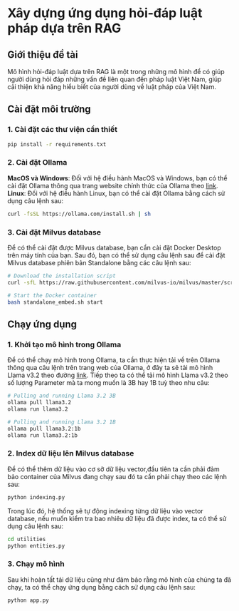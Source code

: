 # Xây dựng ứng dụng hỏi-đáp luật pháp dựa trên RAG
## Giới thiệu đề tài
Mô hình hỏi-đáp luật dựa trên RAG là một trong những mô hình để có giúp người dùng hỏi đáp những vấn đề liên quan đến pháp luật Việt Nam, giúp cải thiện khả năng hiểu biết của người dùng về luật pháp của Việt Nam. 

## Cài đặt môi trường
### 1. Cài đặt các thư viện cần thiết
```sh
pip install -r requirements.txt
```
### 2. Cài đặt Ollama
**MacOS và Windows**: Đối với hệ điều hành MacOS và Windows, bạn có thể cài đặt Ollama thông qua trang website chính thức của Ollama theo [<u>link</u>](https://ollama.com/download). 
**Linux**: Đối với hệ điều hành Linux, bạn có thể cài đặt Ollama bằng cách sử dụng câu lệnh sau:
```sh
curl -fsSL https://ollama.com/install.sh | sh
```
### 3. Cài đặt Milvus database 
Để có thể cài đặt được Milvus database, bạn cần cài đặt Docker Desktop trên máy tính của bạn. Sau đó, bạn có thể sử dụng câu lệnh sau để cài đặt Milvus database phiên bản Standalone bằng các câu lệnh sau:
```sh
# Download the installation script
curl -sfL https://raw.githubusercontent.com/milvus-io/milvus/master/scripts/standalone_embed.sh -o standalone_embed.sh

# Start the Docker container
bash standalone_embed.sh start
```
## Chạy ứng dụng
### 1. Khởi tạo mô hình trong Ollama
Để có thể chạy mô hình trong Ollama, ta cần thực hiện tải về trên Ollama thông qua câu lệnh trên trang web của Ollama, ở đây ta sẽ tải mô hình Llama v3.2 theo đường [<u>link</u>](https://ollama.com/library/llama3.2).
Tiếp theo ta có thể tải mô hình Llama v3.2 theo số lượng Parameter mà ta mong muốn là 3B hay 1B tuỳ theo nhu câu:
```sh
# Pulling and running Llama 3.2 3B
ollama pull llama3.2
ollama run llama3.2
```

```sh
# Pulling and running Llama 3.2 1B
ollama pull llama3.2:1b
ollama run llama3.2:1b
```
### 2. Index dữ liệu lên Milvus database
Để có thể thêm dữ liệu vào cơ sỡ dữ liệu vector,đầu tiên ta cần phải đảm bảo container của Milvus đang chạy sau đó ta cần phải chạy theo các lệnh sau:
```sh
python indexing.py
```
Trong lúc đó, hệ thống sẽ tự động indexing từng dữ liệu vào vector database, nếu muốn kiểm tra bao nhiêu dữ liệu đã được index, ta có thể sử dụng câu lệnh sau:
```sh
cd utilities
python entities.py
```
### 3. Chạy mô hình
Sau khi hoàn tất tải dữ liệu cũng như đảm bảo rằng mô hình của chúng ta đã chạy, ta có thể chạy ứng dụng bằng cách sử dụng câu lệnh sau:
```sh
python app.py
```
